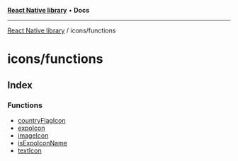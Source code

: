 [**React Native library**](../../index.md) • **Docs**

***

[React Native library](../../modules.md) / icons/functions

# icons/functions

## Index

### Functions

- [countryFlagIcon](functions/countryFlagIcon.md)
- [expoIcon](functions/expoIcon.md)
- [imageIcon](functions/imageIcon.md)
- [isExpoIconName](functions/isExpoIconName.md)
- [textIcon](functions/textIcon.md)
